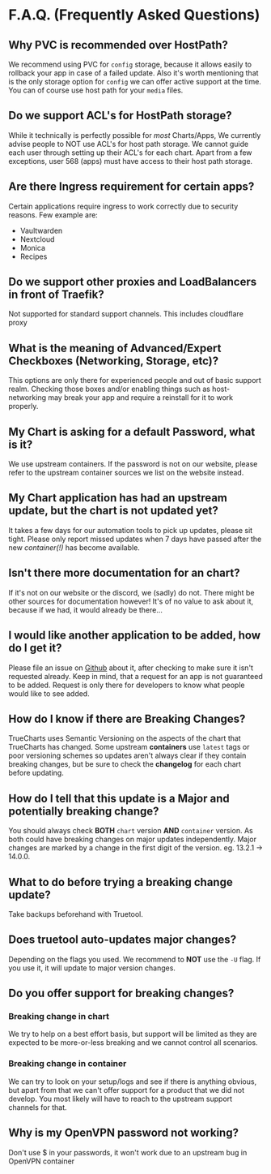 # F.A.Q. (Frequently Asked Questions)

## Why PVC is recommended over HostPath?

We recommend using PVC for `config` storage, because it allows easily to rollback your app
in case of a failed update. Also it's worth mentioning that is the only storage option for `config`
we can offer active support at the time. You can of course use host path for your `media` files.

## Do we support ACL's for HostPath storage?

While it technically is perfectly possible for *most* Charts/Apps,
We currently advise people to NOT use ACL's for host path storage.
We cannot guide each user through setting up their ACL's for each chart.
Apart from a few exceptions, user 568 (apps) must have access to their host path storage.

## Are there Ingress requirement for certain apps?

Certain applications require ingress to work correctly due to security reasons.
Few example are:

- Vaultwarden
- Nextcloud
- Monica
- Recipes

## Do we support other proxies and LoadBalancers in front of Traefik?

Not supported for standard support channels. This includes cloudflare proxy

## What is the meaning of Advanced/Expert Checkboxes (Networking, Storage, etc)?

This options are only there for experienced people and out of basic support realm.
Checking those boxes and/or enabling things such as host-networking may break your app
and require a reinstall for it to work properly.

## My Chart is asking for a default Password, what is it?

We use upstream containers. If the password is not on our website,
please refer to the upstream container sources we list on the website instead.

## My Chart application has had an upstream update, but the chart is not updated yet?

It takes a few days for our automation tools to pick up updates, please sit tight.
Please only report missed updates when 7 days have passed after the new *container(!)* has become available.

## Isn't there more documentation for an chart?

If it's not on our website or the discord, we (sadly) do not.
There might be other sources for documentation however!
It's of no value to ask about it, because if we had, it would already be there...

## I would like another application to be added, how do I get it?

Please file an issue on [Github](https://github.com/truecharts/charts) about it,
after checking to make sure it isn't requested already.
Keep in mind, that a request for an app is not guaranteed to be added.
Request is only there for developers to know what people would like to see added.

## How do I know if there are Breaking Changes?

TrueCharts uses Semantic Versioning on the aspects of the chart that TrueCharts has changed.
Some upstream **containers** use `latest` tags or poor versioning schemes so updates aren't always
clear if they contain breaking changes, but be sure to check the **changelog** for each chart before updating.

## How do I tell that this update is a Major and potentially breaking change?

You should always check **BOTH** `chart` version **AND** `container` version.
As both could have breaking changes on major updates independently.
Major changes are marked by a change in the first digit of the version. eg. 13.2.1 → 14.0.0.

## What to do before trying a breaking change update?

Take backups beforehand with Truetool.

## Does truetool auto-updates major changes?

Depending on the flags you used. We recommend to **NOT** use the `-U` flag.
If you use it, it will update to major version changes.

## Do you offer support for breaking changes?

### Breaking change in chart

We try to help on a best effort basis, but support will be limited as they are
expected to be more-or-less breaking and we cannot control all scenarios.

### Breaking change in container

We can try to look on your setup/logs and see if there is anything obvious,
but apart from that we can't offer support for a product that we did not develop.
You most likely will have to reach to the upstream support channels for that.

## Why is my OpenVPN password not working?

Don't use $ in your passwords, it won't work due to an upstream bug in OpenVPN container

